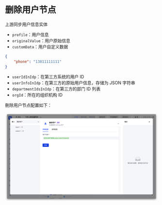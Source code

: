 # 删除用户节点

上游同步用户信息实体

- `profile`：用户信息
- `originalValue`：用户原始信息
- `customData`：用户自定义数据

```json
{
    "phone": "13811111111"
}
```

- `userIdInIdp`：在第三方系统的用户 ID
- `userInfoInIdp`：在第三方的原始用户信息，存储为 JSON 字符串
- `departmentIdsInIdp`：在第三方的部门 ID 列表
- `orgId`：所在的组织机构 ID

刪除用户节点配置如下：

![](../../static/VkOGbLTifo7TIHxrkntculndnTc.png)
